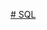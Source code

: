 [# SQL](https://docs.google.com/spreadsheets/d/17PqwRL7Z-ssAh2QEjOnC3jNxdkrtwbWwTX8u07aHV2w/edit#gid=0)

